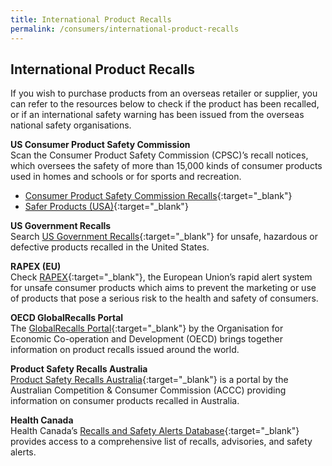 ```yaml
---
title: International Product Recalls
permalink: /consumers/international-product-recalls
---
```

## International Product Recalls
If you wish to purchase products from an overseas retailer or supplier, you can refer to the resources below to check if the product has been recalled, or if an international safety warning has been issued from the overseas national safety organisations.

**US Consumer Product Safety Commission**<br>
Scan the Consumer Product Safety Commission (CPSC)’s recall notices, which oversees the safety of more than 15,000 kinds of consumer products used in homes and schools or for sports and recreation.

* [Consumer Product Safety Commission Recalls](https://www.cpsc.gov/Recalls/){:target="_blank"}
* [Safer Products (USA)](https://www.saferproducts.gov/){:target="_blank"}

**US Government Recalls**<br>
Search [US Government Recalls](https://www.recalls.gov/){:target="_blank"} for unsafe, hazardous or defective products recalled in the United States.

**RAPEX (EU)**<br>
Check [RAPEX](https://ec.europa.eu/safety-gate-alerts/screen/webReport){:target="_blank"}, the European Union’s rapid alert system for unsafe consumer products which aims to prevent the marketing or use of products that pose a serious risk to the health and safety of consumers.

**OECD GlobalRecalls Portal**<br>
The [GlobalRecalls Portal](https://globalrecalls.oecd.org/#/){:target="_blank"} by the Organisation for Economic Co-operation and Development (OECD) brings together information on product recalls issued around the world.

**Product Safety Recalls Australia**<br>
[Product Safety Recalls Australia](https://www.productsafety.gov.au/recalls?source=recalls){:target="_blank"} is a portal by the Australian Competition & Consumer Commission (ACCC) providing information on consumer products recalled in Australia.

**Health Canada**<br>
Health Canada’s [Recalls and Safety Alerts Database](https://www.canada.ca/en/health-canada/services/consumer-product-safety.html){:target="_blank"} provides access to a comprehensive list of recalls, advisories, and safety alerts.
